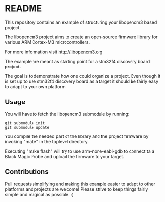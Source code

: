 # README

This repository contains an example of structuring your libopencm3 based project.

The libopencm3 project aims to create an open-source firmware library for
various ARM Cortex-M3 microcontrollers.

For more information visit http://libopencm3.org

The example are meant as starting point for a stm32f4 discovery board project.

The goal is to demonstrate how one could organize a project. Even though it is
set up to use stm32f4 discovery board as a target it should be fairly easy to
adapt to your own platform.

## Usage

You will have to fetch the libopencm3 submodule by running:

    git submodule init
    git submodule update

You compile the needed part of the library and the project firmware by invoking
"make" in the toplevel directory.

Executing "make flash" will try to use arm-none-eabi-gdb to connect ta a Black
Magic Probe and upload the firmware to your target.

## Contributions

Pull requests simplifying and making this example easier to adapt to other
platforms and projects are welcome! Please strive to keep things fairly simple
and magical as possible. :)
